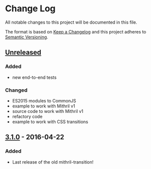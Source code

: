 # Change Log
All notable changes to this project will be documented in this file.

The format is based on [Keep a Changelog](http://keepachangelog.com/)
and this project adheres to [Semantic Versioning](http://semver.org/).

## [Unreleased]
### Added
- new end-to-end tests

### Changed
- ES2015 modules to CommonJS
- example to work with Mithril v1
- source code to work with Mithril v1
- refactory code
- example to work with CSS transitions

## [3.1.0] - 2016-04-22
### Added
- Last release of the old mithril-transition!

[unreleased]: https://github.com/geut/mithril-transition/compare/v3.1.0...HEAD
[3.1.0]: https://github.com/geut/mithril-transition/compare/v3.0.0...v3.1.0
